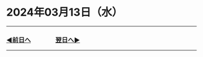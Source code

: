 # 2024年03月13日（水）

---

### [◀️前日へ](https://github.com/yuasys/chatty-journal/blob/main/2024/03/2024-03-12.md)&emsp;&emsp;&emsp;&emsp;[翌日へ▶️](https://github.com/yuasys/chatty-journal/blob/main/2024/03/2024-03-14.md)

---
